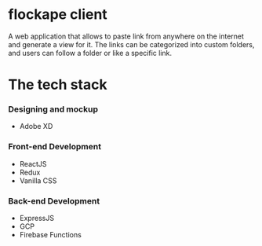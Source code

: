 <h1>flockape client</h1>
<p>A web application that allows to paste link from anywhere on the internet and generate a view for it. The links can be categorized into custom folders, and users can follow a folder or like a specific link.</p>

<h1>The tech stack</h1>
<h3>Designing and mockup</h3>
<ul>
  <li>Adobe XD</li>
</ul>
<h3>Front-end Development</h3>
<ul>
  <li>ReactJS</li>
  <li>Redux</li>
  <li>Vanilla CSS</li>
</ul>
<h3>Back-end Development</h3>
<ul>
  <li>ExpressJS</li>
  <li>GCP</li>
  <li>Firebase Functions</li>
</ul>
